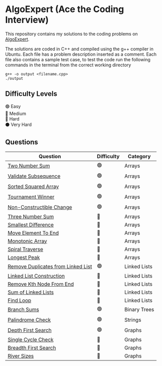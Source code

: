 # AlgoExpert (Ace the Coding Interview)
This repository contains my solutions to the coding problems on [AlgoExpert](https://www.algoexpert.io).

The solutions are coded in C++ and compiled using the g++ compiler in Ubuntu. Each file has a problem description inserted as a comment. Each file also contains a sample test case, to test the code run the following commands in the terminal from the correct working directory
```
g++ -o output <filename.cpp>
./output
```

## Difficulty Levels

🟢 Easy  
🔵 Medium  
🔴 Hard  
⚫️ Very Hard

## Questions

| Question                                                                                                                      | Difficulty | Category             | 
| ----------------------------------------------------------------------------------------------------------------------------- | ---------- | -------------------- | 
| [Two Number Sum](https://github.com/tdkhan/algo-expert/blob/main/Arrays/TwoNumberSum.cpp)                                     | 🟢         | Arrays               | 
| [Validate Subsequence](https://github.com/tdkhan/algo-expert/blob/main/Arrays/ValidateSubsequence.cpp)                        | 🟢         | Arrays               | 
| [Sorted Squared Array](https://github.com/tdkhan/algo-expert/blob/main/Arrays/SortedSquaredError.cpp)                         | 🟢         | Arrays               | 
| [Tournament Winner](https://github.com/tdkhan/algo-expert/blob/main/Arrays/TournamentWinner.cpp)                              | 🟢         | Arrays               |
| [Non-Constructible Change](https://github.com/tdkhan/algo-expert/blob/main/Arrays/Non-ConstructibleChange.cpp)                | 🟢         | Arrays               |
| [Three Number Sum](https://github.com/tdkhan/algo-expert/blob/main/Arrays/ThreeNumberSum.cpp)                                 | 🔵         | Arrays               |
| [Smallest Difference](https://github.com/tdkhan/algo-expert/blob/main/Arrays/SmallestDifference.cpp)                          | 🔵         | Arrays               |
| [Move Element To End](https://github.com/tdkhan/algo-expert/blob/main/Arrays/MoveElementToEnd.cpp)                            | 🔵         | Arrays               |
| [Monotonic Array](https://github.com/tdkhan/algo-expert/blob/main/Arrays/MonotonicArray.cpp)                                  | 🔵         | Arrays               |
| [Spiral Traverse](https://github.com/tdkhan/algo-expert/blob/main/Arrays/SpiralTraverse.cpp)                                  | 🔵         | Arrays               |
| [Longest Peak](https://github.com/tdkhan/algo-expert/blob/main/Arrays/LongestPeak.cpp)                                        | 🔵         | Arrays               |
| [Remove Duplicates from Linked List](https://github.com/tdkhan/algo-expert/blob/main/LinkedLists/RemoveDuplicates.cpp)        | 🟢         | Linked Lists         |
| [Linked List Construction](https://github.com/tdkhan/algo-expert/blob/main/LinkedLists/LinkedListConstruction.cpp)            | 🔵         | Linked Lists         |
| [Remove Kth Node From End](https://github.com/tdkhan/algo-expert/blob/main/LinkedLists/RemoveKthNodefromtheEnd.cpp)           | 🔵         | Linked Lists         |
| [Sum of Linked Lists](https://github.com/tdkhan/algo-expert/blob/main/LinkedLists/SumofLinkedLists.cpp)                       | 🔵         | Linked Lists         |
| [Find Loop](https://github.com/tdkhan/algo-expert/blob/main/LinkedLists/FindLoop.cpp)                                         | 🔴         | Linked Lists         |
| [Branch Sums](https://github.com/tdkhan/algo-expert/blob/main/BinaryTrees/BranchSums.cpp)                                     | 🟢         | Binary Trees         |
| [Palindrome Check](https://github.com/tdkhan/algo-expert/blob/main/Strings/PalindromeCheck.cpp)                               | 🟢         | Strings              |
| [Depth First Search](https://github.com/tdkhan/algo-expert/blob/main/Graphs/DepthFirstSearch.cpp)                             | 🟢         | Graphs               |
| [Single Cycle Check](https://github.com/tdkhan/algo-expert/blob/main/Graphs/SingleCycleCheck.cpp)                             | 🔵         | Graphs               |
| [Breadth First Search](https://github.com/tdkhan/algo-expert/blob/main/Graphs/BreadthFirstSearch.cpp)                         | 🔵         | Graphs               |
| [River Sizes](https://github.com/tdkhan/algo-expert/blob/main/Graphs/RiverSizes.cpp)                                          | 🔵         | Graphs               |